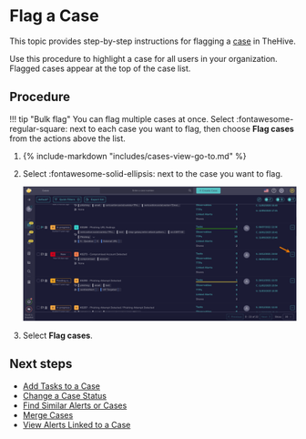 # Flag a Case

<!-- md:permission `manageCase/update` -->

This topic provides step-by-step instructions for flagging a [case](about-cases.md) in TheHive.

Use this procedure to highlight a case for all users in your organization. Flagged cases appear at the top of the case list.

<h2>Procedure</h2>

!!! tip "Bulk flag"
    You can flag multiple cases at once. Select :fontawesome-regular-square: next to each case you want to flag, then choose **Flag cases** from the actions above the list.

1. {% include-markdown "includes/cases-view-go-to.md" %}

2. Select :fontawesome-solid-ellipsis: next to the case you want to flag.

    ![Actions cases list](../../../images/user-guides/analyst-corner/cases/actions-case-list.png)

3. Select **Flag cases**.

<h2>Next steps</h2>

* [Add Tasks to a Case](add-tasks-to-a-case.md)
* [Change a Case Status](change-status-case.md)
* [Find Similar Alerts or Cases](find-similar-alerts-cases.md)
* [Merge Cases](merge-cases.md)
* [View Alerts Linked to a Case](view-alerts-linked-to-a-case.md)